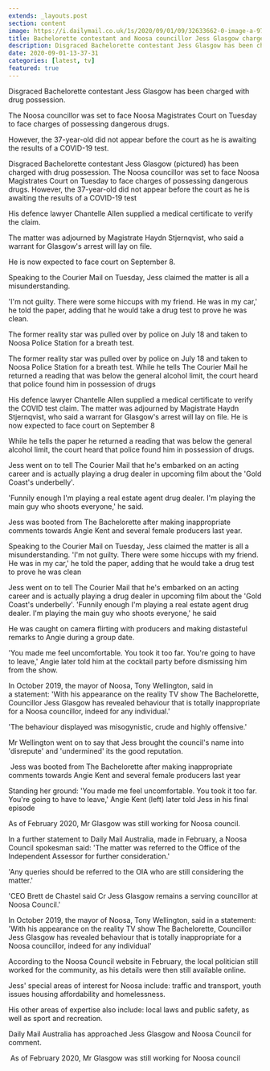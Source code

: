 ```yaml
---
extends: _layouts.post
section: content
image: https://i.dailymail.co.uk/1s/2020/09/01/09/32633662-0-image-a-97_1598949972979.jpg 
title: Bachelorette contestant and Noosa councillor Jess Glasgow charged with possessing dangerous drugs 
description: Disgraced Bachelorette contestant Jess Glasgow has been charged with drug possession.  
date: 2020-09-01-13-37-31 
categories: [latest, tv] 
featured: true 
--- 
```

Disgraced Bachelorette contestant Jess Glasgow has been charged with drug possession. 

The Noosa councillor was set to face Noosa Magistrates Court on Tuesday to face charges of possessing dangerous drugs. 

However, the 37-year-old did not appear before the court as he is awaiting the results of a COVID-19 test. 

Disgraced Bachelorette contestant Jess Glasgow (pictured) has been charged with drug possession. The Noosa councillor was set to face Noosa Magistrates Court on Tuesday to face charges of possessing dangerous drugs. However, the 37-year-old did not appear before the court as he is awaiting the results of a COVID-19 test

His defence lawyer Chantelle Allen supplied a medical certificate to verify the claim. 

The matter was adjourned by Magistrate Haydn Stjernqvist, who said a warrant for Glasgow's arrest will lay on file.   

He is now expected to face court on September 8. 

Speaking to the Courier Mail on Tuesday, Jess claimed the matter is all a misunderstanding. 

'I'm not guilty. There were some hiccups with my friend. He was in my car,' he told the paper, adding that he would take a drug test to prove he was clean. 

The former reality star was pulled over by police on July 18 and taken to Noosa Police Station for a breath test. 

The former reality star was pulled over by police on July 18 and taken to Noosa Police Station for a breath test. While he tells The Courier Mail he returned a reading that was below the general alcohol limit, the court heard that police found him in possession of drugs

His defence lawyer Chantelle Allen supplied a medical certificate to verify the COVID test claim. The matter was adjourned by Magistrate Haydn Stjernqvist, who said a warrant for Glasgow's arrest will lay on file. He is now expected to face court on September 8

While he tells the paper he returned a reading that was below the general alcohol limit, the court heard that police found him in possession of drugs. 

Jess went on to tell The Courier Mail that he's embarked on an acting career and is actually playing a drug dealer in upcoming film about the 'Gold Coast's underbelly'.   

'Funnily enough I'm playing a real estate agent drug dealer. I'm playing the main guy who shoots everyone,' he said.      

Jess was booted from The Bachelorette after making inappropriate comments towards Angie Kent and several female producers last year.   

Speaking to the Courier Mail on Tuesday, Jess claimed the matter is all a misunderstanding. 'I'm not guilty. There were some hiccups with my friend. He was in my car,' he told the paper, adding that he would take a drug test to prove he was clean

Jess went on to tell The Courier Mail that he's embarked on an acting career and is actually playing a drug dealer in upcoming film about the 'Gold Coast's underbelly'. 'Funnily enough I'm playing a real estate agent drug dealer. I'm playing the main guy who shoots everyone,' he said

He was caught on camera flirting with producers and making distasteful remarks to Angie during a group date.

'You made me feel uncomfortable. You took it too far. You're going to have to leave,' Angie later told him at the cocktail party before dismissing him from the show.   

In October 2019, the mayor of Noosa, Tony Wellington, said in a statement: 'With his appearance on the reality TV show The Bachelorette, Councillor Jess Glasgow has revealed behaviour that is totally inappropriate for a Noosa councillor, indeed for any individual.'

'The behaviour displayed was misogynistic, crude and highly offensive.'

Mr Wellington went on to say that Jess brought the council's name into 'disrepute' and 'undermined' its the good reputation.  

 Jess was booted from The Bachelorette after making inappropriate comments towards Angie Kent and several female producers last year

Standing her ground: 'You made me feel uncomfortable. You took it too far. You're going to have to leave,' Angie Kent (left) later told Jess in his final episode 

As of February 2020, Mr Glasgow was still working for Noosa council. 

In a further statement to Daily Mail Australia, made in February, a Noosa Council spokesman said: 'The matter was referred to the Office of the Independent Assessor for further consideration.'

'Any queries should be referred to the OIA who are still considering the matter.'

'CEO Brett de Chastel said Cr Jess Glasgow remains a serving councillor at Noosa Council.' 

In October 2019, the mayor of Noosa, Tony Wellington, said in a statement: 'With his appearance on the reality TV show The Bachelorette, Councillor Jess Glasgow has revealed behaviour that is totally inappropriate for a Noosa councillor, indeed for any individual'

According to the Noosa Council website in February, the local politician still worked for the community, as his details were then still available online. 

Jess' special areas of interest for Noosa include: traffic and transport, youth issues housing affordability and homelessness.

His other areas of expertise also include: local laws and public safety, as well as sport and recreation.

Daily Mail Australia has approached Jess Glasgow and Noosa Council for comment. 

 As of February 2020, Mr Glasgow was still working for Noosa council


